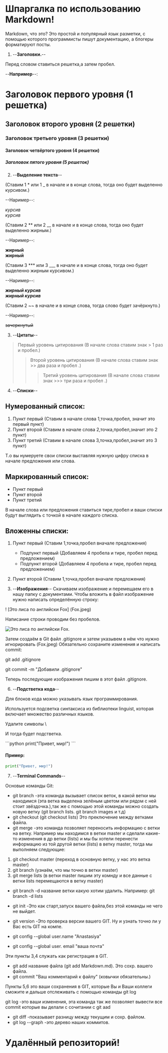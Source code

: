 # Шпаргалка по использованию Markdown!

Markdown, что это?
Это простой и популярный язык разметки, с помощью которого программисты пишут документацию, а блогеры форматируют посты.

1. --**Заголовки.**--

Перед словом ставиться решетка,а затем пробел.

--**Например**--: 
# Заголовок первого уровня (1 решетка)
## Заголовок второго уровня (2 решетки)
### Заголовок третьего уровня (3 решетки)
#### Заголовок четвёртого уровня (4 решетки)
##### Заголовок пятого уровня (5 решеток)

2. --**Выделение текста**--

(Ставим 1 * или 1 _ в начале и в конце слова, тогда оно будет выделенно курсивом.)

--Наример--:

*курсив*   
_курсив_

(Ставим 2 ** или 2 __ в начале и в конце слова, тогда оно будет выделенно жирным.)

--Наример--:

**жирный**  
__жирный__

(Ставим 3 *** или 3 ___ в начале и в конце слова, тогда оно будет выделенно жирным курсивом.)

--Наример--:

***жирный курсив***  
___жирный курсив___

(Ставим 2 ~~ в начале и в конце слова, тогда слово будет зачёркнуто.)

--Наример--:

~~зачеркнутый~~
 
 3. --**Цитаты**--

 > Первый уровень цитирования (В начале  слова ставим знак > 1 раз и пробел.)
>> Второй уровень цитирования (В начале слова ставим знак >> два раза и пробел .)
>>> Третий уровень цитирования (В начале слова ставим знак >>> три раза и пробел .)

4. --**Списки**--

## Нумерованный список:

1. Пункт первый  (Ставим в начале слова 1,точка,пробел, значит это первый пункт)
2. Пункт второй  (Ставим в начале слова 2,точка,пробел,значит это 2 пункт)
3. Пункт третий  (Ставим в начале слова 3,точка,пробел,значит это 3 пункт)

Т.о вы нумеруете свои списки выставляя нужную цифру списка в начале предложения или слова.

## Маркированный список:

- Пункт первый
- Пункт второй
- Пункт третий

В начале слова или предложения ставиться тире,пробел и ваши списки будут выглядить с точкой в начале каждого списка.

## Вложенны списки:

1. Пункт первый (Ставим 1,точка,пробел вначале предложения)
    - Подпункт первый (Добавляем 4 пробела и тире, пробел перед предложением)
    - Подпункт второй (Добавляем 4 пробела и тире, пробел перед предложением)
2. Пункт второй (Ставим 1,точка,пробел вначале предложения)


5. --**Изображения**--
Скачиваем изображение и перемещаем его в нашу папку с документами.
Чтобы вложить в файл изображение нужно написать определённую строку:

! [Это лиса по английски Fox] (Fox.jpeg)

Написание строки проводим без пробелов.

![Это лиса по английски Fox.](Fox.jpeg)

 Затем создаём в Git файл .gitignore и затем указывем в нём что нужно игнорировать (Fox.jpeg)
 Обязательно сохраните изменения и написать commit:
 
 git add .gitignore

 git commit -m "Добавили .gitignore"

 Теперь последующие изображения пишим в этот файл .gitignore.



6. --**Подстветка кода**--

Для блоков кода можно указывать язык программирования.

Используется подсветка синтаксиса из библиотеки linguist, которая включает множество различных языков.

Удалите символы \   

И тогда будет подстветка.

\```python
print("Привет, мир!")
\```
#### Пример:

```python
print("Привет, мир!")
```

7. --**Terminal Commands**--

Основые команды Git:

- git branch -эта команда вызывает список веток, в какой ветки мы находимся (эта ветка выделена зелёным цветом или рядом с ней стоит звёздочка.),так же с помощью этой команды можно создать новую ветку (git branch lists. git branch images и т.д)
- git checkout (git checkout lists) Это преключение между ветками файла.
- git merge -это команда позволяет переносить информацию с ветки на ветку. Например мы находимся в ветки master и сделали какие-то изменения в др ветки (lists) и мы бы хотели перенести информацию из той другой ветки (lists) в ветку master, тогда мы выполняем следующие: 
1. git checkout master (переход в основную ветку, у нас это ветка master)
2. git branch (узнаём, что мы точно в ветки master)
3. git merge lists (в ветки master пишим эту комнду и все данные с ветки lists перемещаются в ветку master)

- git branch -d название ветки какую хотим удалить. Например: git branch -d lists  

-  git init  -Это как старт,запуск вашего файла,без этой команды не чего не выйдет.
-  git version -Это проверка версии вашего GIT. Ну и узнать точно ли у Вас есть GIT на компе.
-  git config --global user.name "Anastasiya"
-  git config --global user. email "ваша почта"

Эти пункты 3,4 служать как регистрация в GIT. 

-  git add название файла (git add Markdown.md). Это  сохр. вашего файла.
-  git commit "Ваш комментарий к файлу" (ковычки обязательны.)

Пункты 5,6 это ваши сохранения в GIT, которые Вы и Ваши коллеги сможите и дальше отслеживать с помощью команды git log

 git log -это ваши изменения, эта команда так же позволяет вывести все commit которые вы делали с сочитании с git aad
-  git diff -показывает разницу между текущим и сохр. файлом.
- git log --graph -это дерево наших коммитов.

# Удалённый репозиторий! 
